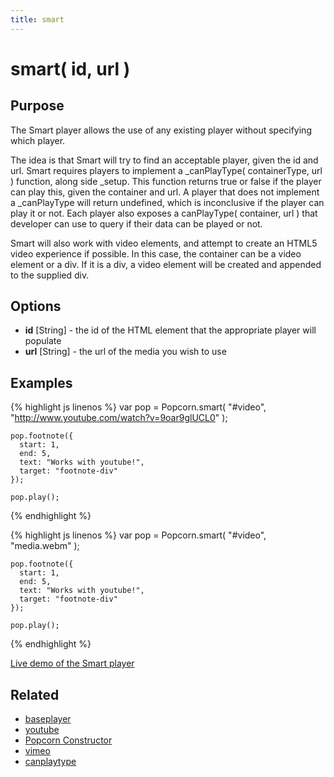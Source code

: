 ```yaml
---
title: smart
---
```

# smart( id, url ) #

## Purpose ##

The Smart player allows the use of any existing player without specifying which player.

The idea is that Smart will try to find an acceptable player, given the id and url. Smart requires players to implement a _canPlayType( containerType, url ) function, along side _setup. This function returns true or false if the player can play this, given the container and url. A player that does not implement a _canPlayType will return undefined, which is inconclusive if the player can play it or not. Each player also exposes a canPlayType( container, url ) that developer can use to query if their data can be played or not.

Smart will also work with video elements, and attempt to create an HTML5 video experience if possible. In this case, the container can be a video element or a div. If it is a div, a video element will be created and appended to the supplied div.

## Options ##

* **id** \[String\] - the id of the HTML element that the appropriate player will populate
* **url** \[String\] - the url of the media you wish to use

## Examples ##

{% highlight js linenos %}
    var pop = Popcorn.smart( "#video", "http://www.youtube.com/watch?v=9oar9glUCL0" );

    pop.footnote({
      start: 1,
      end: 5,
      text: "Works with youtube!",
      target: "footnote-div"
    });

    pop.play();
{% endhighlight %}

{% highlight js linenos %}
    var pop = Popcorn.smart( "#video", "media.webm" );

    pop.footnote({
      start: 1,
      end: 5,
      text: "Works with youtube!",
      target: "footnote-div"
    });

    pop.play();
{% endhighlight %}

[Live demo of the Smart player](http://jsfiddle.net/popcornjs/zNPQG/)

## Related ##

* [baseplayer](#baseplayer)
* [youtube](#youtube)
* [Popcorn Constructor](/popcorn-docs/popcorn-constructor/)
* [vimeo](#vimeo)
* [canplaytype](#canplaytype)

